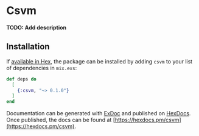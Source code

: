 # Csvm

**TODO: Add description**

## Installation

If [available in Hex](https://hex.pm/docs/publish), the package can be installed
by adding `csvm` to your list of dependencies in `mix.exs`:

```elixir
def deps do
  [
    {:csvm, "~> 0.1.0"}
  ]
end
```

Documentation can be generated with [ExDoc](https://github.com/elixir-lang/ex_doc)
and published on [HexDocs](https://hexdocs.pm). Once published, the docs can
be found at [https://hexdocs.pm/csvm](https://hexdocs.pm/csvm).

